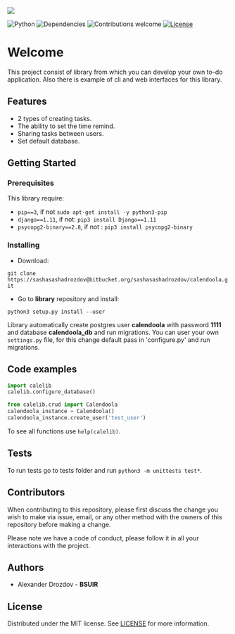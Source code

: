 ![](https://cdn1.savepice.ru/uploads/2018/6/8/356b8ce2066e0af12499c56adf2cb590-full.png)

![Python](https://img.shields.io/badge/python-v3.6-blue.svg)
![Dependencies](https://img.shields.io/badge/dependencies-up%20to%20date-brightgreen.svg)
![Contributions welcome](https://img.shields.io/badge/contributions-welcome-orange.svg)
[![License](https://img.shields.io/badge/license-MIT-blue.svg)](LICENSE)

# Welcome
This project consist of library from which you can develop your own to-do application.
Also there is example of cli and web interfaces for this library.

## Features
* 2 types of creating tasks.
* The ability to set the time remind.
* Sharing tasks between users.
* Set default database.

## Getting Started

### Prerequisites
This library require:
* `pip==3`, if not `sudo apt-get install -y python3-pip`
* `django==1.11`, if not: `pip3 install Django==1.11`
* `psycopg2-binary==2.8`, if not : `pip3 install psycopg2-binary`

### Installing 
* Download:

`git clone https://sashasashadrozdov@bitbucket.org/sashasashadrozdov/calendoola.git`

* Go to **library** repository and install:

`python3 setup.py install --user`

Library automatically create postgres user **calendoola** with password **1111** and database **calendoola_db** and run migrations.
You can user your own `settings.py` file, for this change default pass in 'configure.py' and run migrations.


## Code examples
```python
import calelib
calelib.configure_database()

from calelib.crud import Calendoola
calendoola_instance = Calendoola()
calendoola_instance.create_user('test_user')
```
To see all functions use `help(calelib)`.

## Tests 
To run tests go to tests folder and run `python3 -m unittests test*`.

## Contributors
When contributing to this repository, please first discuss the change you wish to make via issue, email, or any other method with the owners of this repository before making a change.

Please note we have a code of conduct, please follow it in all your interactions with the project.

## Authors
* Alexander Drozdov - **BSUIR**

## License
Distributed under the MIT license. See [LICENSE](LICENSE) for more information.